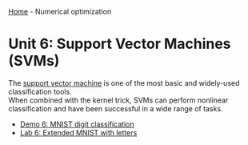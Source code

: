 [Home](../sequence.md) - Numerical optimization

# Unit 6:  Support Vector Machines (SVMs)

The [support vector machine](https://en.wikipedia.org/wiki/Support_vector_machine) 
is one of the most basic and widely-used classification tools.  
When combined with the kernel trick, SVMs can perform nonlinear classification
and have been successful in a wide range of tasks.
* [Demo 6:  MNIST digit classification](./mnist_svm.ipynb)
* [Lab 6: Extended MNIST with letters](./lab06_ext_mnist_partial.ipynb)


